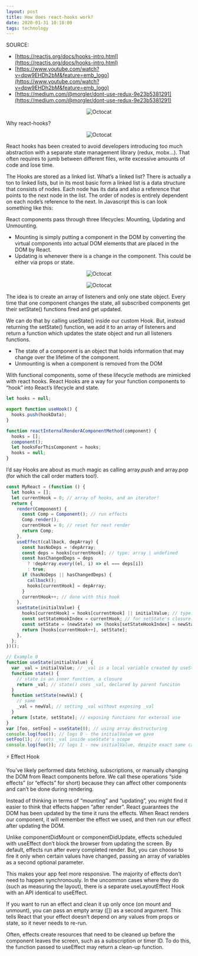 ```yaml
---
layout: post
title: How does react-hooks work?
date: 2020-01-31 10:18:00
tags: technology
---
```


SOURCE:

- [https://reactjs.org/docs/hooks-intro.html](https://reactjs.org/docs/hooks-intro.html)
- [https://www.youtube.com/watch?v=dpw9EHDh2bM&feature=emb_logo](https://www.youtube.com/watch?v=dpw9EHDh2bM&feature=emb_logo)
- [https://medium.com/@morgler/dont-use-redux-9e23b5381291](https://medium.com/@morgler/dont-use-redux-9e23b5381291)

<span style="display:block;text-align:center">![Octocat]({{site.baseurl}}/assets/img/reactlifecycle.png)</span>

Why react-hooks?

<span style="display:block;text-align:center">![Octocat]({{site.baseurl}}/assets/img/reacthooks.png)</span>

React hooks has been created to avoid developers introducing too much abstraction with a separate state management library (redux, mobx...). That often requires to jumb between different files, write excessive amounts of code and lose time.

The Hooks are stored as a linked list. What’s a linked list? There is actually a ton to linked lists, but in its most basic form a linked list is a data structure that consists of nodes. Each node has its data and also a reference that points to the next node in the list. The order of nodes is entirely dependent on each node’s reference to the next. In Javascript this is can look something like this:

React components pass through three lifecycles: Mounting, Updating and Unmounting.

- Mounting is simply putting a component in the DOM by converting the virtual components into actual DOM elements that are placed in the DOM by React.
- Updating is whenever there is a change in the component. This could be either via props or state.

<span style="display:block;text-align:center">![Octocat]({{site.baseurl}}/assets/img/state.png)</span>

<span style="display:block;text-align:center">![Octocat]({{site.baseurl}}/assets/img/usestate.png)</span>

The idea is to create an array of listeners and only one state object. Every time that one component changes the state, all subscribed components get their setState() functions fired and get updated.

We can do that by calling useState() inside our custom Hook. But, instead returning the setState() function, we add it to an array of listeners and return a function which updates the state object and run all listeners functions.

- The state of a component is an object that holds information that may change over the lifetime of the component.
- Unmounting is when a component is removed from the DOM

With functional components, some of these lifecycle methods are mimicked with react hooks. React Hooks are a way for your function components to “hook” into React’s lifecycle and state.

```javascript
let hooks = null;

export function useHook() {
  hooks.push(hookData);
}

function reactInternalRenderAComponentMethod(component) {
  hooks = [];
  component();
  let hooksForThisComponent = hooks;
  hooks = null;
}
```

I’d say Hooks are about as much magic as calling array.push and array.pop (for which the call order matters too!).

```javascript
const MyReact = (function () {
  let hooks = [];
  let currentHook = 0; // array of hooks, and an iterator!
  return {
    render(Component) {
      const Comp = Component(); // run effects
      Comp.render();
      currentHook = 0; // reset for next render
      return Comp;
    },
    useEffect(callback, depArray) {
      const hasNoDeps = !depArray;
      const deps = hooks[currentHook]; // type: array | undefined
      const hasChangedDeps = deps
        ? !depArray.every((el, i) => el === deps[i])
        : true;
      if (hasNoDeps || hasChangedDeps) {
        callback();
        hooks[currentHook] = depArray;
      }
      currentHook++; // done with this hook
    },
    useState(initialValue) {
      hooks[currentHook] = hooks[currentHook] || initialValue; // type: any
      const setStateHookIndex = currentHook; // for setState's closure!
      const setState = (newState) => (hooks[setStateHookIndex] = newState);
      return [hooks[currentHook++], setState];
    },
  };
})();
```

```javascript
// Example 0
function useState(initialValue) {
  var _val = initialValue; // _val is a local variable created by useState
  function state() {
    // state is an inner function, a closure
    return _val; // state() uses _val, declared by parent funciton
  }
  function setState(newVal) {
    // same
    _val = newVal; // setting _val without exposing _val
  }
  return [state, setState]; // exposing functions for external use
}
var [foo, setFoo] = useState(0); // using array destructuring
console.log(foo()); // logs 0 - the initialValue we gave
setFoo(1); // sets _val inside useState's scope
console.log(foo()); // logs 1 - new initialValue, despite exact same call
```

⚡️ Effect Hook

You’ve likely performed data fetching, subscriptions, or manually changing the DOM from React components before. We call these operations “side effects” (or “effects” for short) because they can affect other components and can’t be done during rendering.

Instead of thinking in terms of “mounting” and “updating”, you might find it easier to think that effects happen “after render”. React guarantees the DOM has been updated by the time it runs the effects. When React renders our component, it will remember the effect we used, and then run our effect after updating the DOM.

Unlike componentDidMount or componentDidUpdate, effects scheduled with useEffect don’t block the browser from updating the screen. By default, effects run after every completed render. But, you can choose to fire it only when certain values have changed, passing an array of variables as a second optional parameter.

This makes your app feel more responsive. The majority of effects don’t need to happen synchronously. In the uncommon cases where they do (such as measuring the layout), there is a separate useLayoutEffect Hook with an API identical to useEffect.

If you want to run an effect and clean it up only once (on mount and unmount), you can pass an empty array ([]) as a second argument. This tells React that your effect doesn’t depend on any values from props or state, so it never needs to re-run.

Often, effects create resources that need to be cleaned up before the component leaves the screen, such as a subscription or timer ID. To do this, the function passed to useEffect may return a clean-up function.
